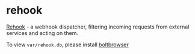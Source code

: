 rehook
======

[Rehook][1] - a webhook dispatcher, filtering incoming requests from external
services and acting on them.

To view `var/rehook.db`, please install [boltbrowser][2]

[1]: https://github.com/jstemmer/rehook
[2]: https://github.com/br0xen/boltbrowser
